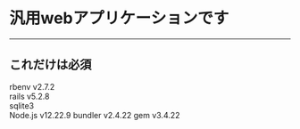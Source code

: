 # 汎用webアプリケーションです
***
## これだけは必須
rbenv v2.7.2  
rails v5.2.8  
sqlite3  
Node.js v12.22.9
bundler v2.4.22
gem v3.4.22
